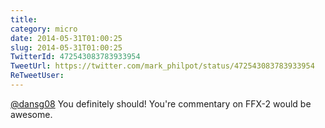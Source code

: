 ```yaml
---
title: 
category: micro
date: 2014-05-31T01:00:25
slug: 2014-05-31T01:00:25
TwitterId: 472543083783933954
TweetUrl: https://twitter.com/mark_philpot/status/472543083783933954
ReTweetUser: 
---
```


[@dansg08](https://twitter.com/dansg08) You definitely should! You're commentary on FFX-2 would be awesome.